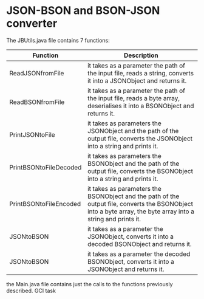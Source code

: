 JSON-BSON and BSON-JSON converter
=======================
The JBUtils.java file contains 7 functions: 

Function               | Description
-----------------------|-------------
ReadJSONfromFile       |it takes as a parameter the path of the input file, reads a string, converts it into a JSONObject and returns it.
ReadBSONfromFile       |  it takes as a parameter the path of the input file, reads a byte array, deserialises it into a BSONObject and returns it.
PrintJSONtoFile        | it takes as parameters the JSONObject and the path of the output file, converts the JSONObject into a string and prints it.
PrintBSONtoFileDecoded | it takes as parameters the BSONObject and the path of the output file, converts the BSONObject into a string and prints it.
PrintBSONtoFileEncoded | it takes as parameters the BSONObject and the path of the output file, converts the BSONObject into a byte array, the byte array into a string and prints it.
JSONtoBSON             | it takes as a parameter the JSONObject, converts it into a decoded BSONObject and returns it.
JSONtoBSON             | it takes as a parameter the decoded BSONObject, converts it into a JSONObject and returns it.

the Main.java file contains just the calls to the functions previously described.
GCI task
